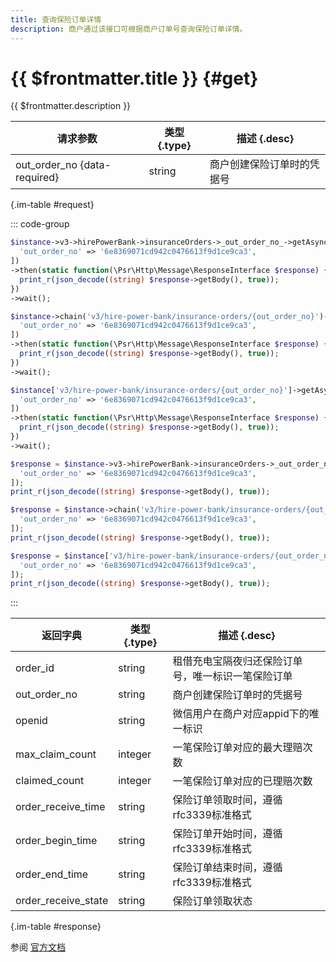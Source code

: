 ```yaml
---
title: 查询保险订单详情
description: 商户通过该接口可根据商户订单号查询保险订单详情。
---
```


# {{ $frontmatter.title }} {#get}

{{ $frontmatter.description }}

| 请求参数 | 类型 {.type} | 描述 {.desc}
| --- | --- | ---
| out_order_no {data-required} | string | 商户创建保险订单时的凭据号

{.im-table #request}

::: code-group

```php [异步纯链式]
$instance->v3->hirePowerBank->insuranceOrders->_out_order_no_->getAsync([
  'out_order_no' => '6e8369071cd942c0476613f9d1ce9ca3',
])
->then(static function(\Psr\Http\Message\ResponseInterface $response) {
  print_r(json_decode((string) $response->getBody(), true));
})
->wait();
```

```php [异步声明式]
$instance->chain('v3/hire-power-bank/insurance-orders/{out_order_no}')->getAsync([
  'out_order_no' => '6e8369071cd942c0476613f9d1ce9ca3',
])
->then(static function(\Psr\Http\Message\ResponseInterface $response) {
  print_r(json_decode((string) $response->getBody(), true));
})
->wait();
```

```php [异步属性式]
$instance['v3/hire-power-bank/insurance-orders/{out_order_no}']->getAsync([
  'out_order_no' => '6e8369071cd942c0476613f9d1ce9ca3',
])
->then(static function(\Psr\Http\Message\ResponseInterface $response) {
  print_r(json_decode((string) $response->getBody(), true));
})
->wait();
```

```php [同步纯链式]
$response = $instance->v3->hirePowerBank->insuranceOrders->_out_order_no_->get([
  'out_order_no' => '6e8369071cd942c0476613f9d1ce9ca3',
]);
print_r(json_decode((string) $response->getBody(), true));
```

```php [同步声明式]
$response = $instance->chain('v3/hire-power-bank/insurance-orders/{out_order_no}')->get([
  'out_order_no' => '6e8369071cd942c0476613f9d1ce9ca3',
]);
print_r(json_decode((string) $response->getBody(), true));
```

```php [同步属性式]
$response = $instance['v3/hire-power-bank/insurance-orders/{out_order_no}']->get([
  'out_order_no' => '6e8369071cd942c0476613f9d1ce9ca3',
]);
print_r(json_decode((string) $response->getBody(), true));
```

:::

| 返回字典 | 类型 {.type} | 描述 {.desc}
| --- | --- | ---
| order_id | string | 租借充电宝隔夜归还保险订单号，唯一标识一笔保险订单
| out_order_no | string | 商户创建保险订单时的凭据号
| openid | string | 微信用户在商户对应appid下的唯一标识
| max_claim_count | integer | 一笔保险订单对应的最大理赔次数
| claimed_count | integer | 一笔保险订单对应的已理赔次数
| order_receive_time | string | 保险订单领取时间，遵循rfc3339标准格式
| order_begin_time | string | 保险订单开始时间，遵循rfc3339标准格式
| order_end_time | string | 保险订单结束时间，遵循rfc3339标准格式
| order_receive_state | string | 保险订单领取状态

{.im-table #response}

参阅 [官方文档](https://pay.weixin.qq.com/docs/merchant/apis/hire-power-bank-insurance/insurance-orders/get-by-out-trade-no.html)
